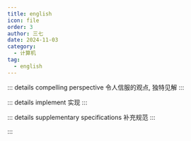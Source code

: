 ```yaml
---
title: english
icon: file
order: 3
author: 三七
date: 2024-11-03
category:
  - 计算机
tag:
  - english
---
```


<!-- more --> 


::: details compelling perspective
令人信服的观点, 独特见解
:::

::: details implement
实现
:::

::: details supplementary specifications 
补充规范
:::

::: 